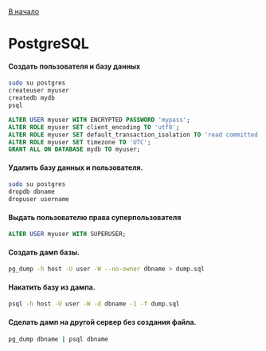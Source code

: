 [В начало](README.md)

# PostgreSQL

#### Создать пользователя и базу данных
```sh
sudo su postgres
createuser myuser
createdb mydb
psql
```
```sql
ALTER USER myuser WITH ENCRYPTED PASSWORD 'mypass';
ALTER ROLE myuser SET client_encoding TO 'utf8';
ALTER ROLE myuser SET default_transaction_isolation TO 'read committed';
ALTER ROLE myuser SET timezone TO 'UTC';
GRANT ALL ON DATABASE mydb TO myuser;
```

#### Удалить базу данных и пользователя.
```sh
sudo su postgres
dropdb dbname
dropuser username
```

#### Выдать пользователю права суперпользователя
```sql
ALTER USER myuser WITH SUPERUSER;
```

#### Создать дамп базы.
```sh
pg_dump -h host -U user -W --no-owner dbname > dump.sql
```

#### Накатить базу из дампа.
```sh
psql -h host -U user -W -d dbname -1 -f dump.sql
```

#### Сделать дамп на другой сервер без создания файла.
```sh
pg_dump dbname | psql dbname
```
